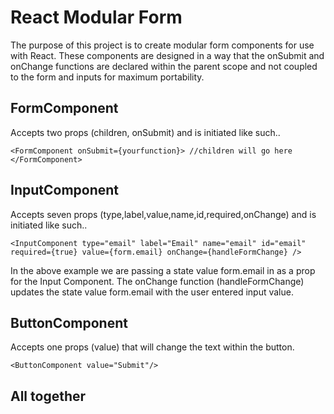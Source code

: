 # React Modular Form
The purpose of this project is to create modular form components for use with React. These components are designed in a way that the onSubmit and onChange functions are declared within the parent scope and not coupled to the form and inputs for maximum portability.

## FormComponent
Accepts two props (children, onSubmit) and is initiated like such..

`
<FormComponent onSubmit={yourfunction}>
//children will go here
</FormComponent>
`

## InputComponent
Accepts seven props (type,label,value,name,id,required,onChange) and is initiated like such..

`
<InputComponent
          type="email"
          label="Email"
          name="email"
          id="email"
          required={true}
          value={form.email}
          onChange={handleFormChange} />
`

In the above example we are passing a state value form.email in as a prop for the Input Component. The onChange function (handleFormChange) updates the state value form.email with the user entered input value.

## ButtonComponent
Accepts one props (value) that will change the text within the button.

`
<ButtonComponent value="Submit"/>
`

## All together

<pre>
    <FormComponent onSubmit={formSubmit}>
    <InputComponent
          type="email"
          label="Email"
          name="email"
          id="email"
          required={true}
          value={form.email}
          onChange={handleFormChange} />

    <InputComponent
          type="password"
          label="Password"
          name="password"
          id="password"
          required={true}
          value={form.password}
          onChange={handleFormChange} />

    <ButtonComponent value="Submit"/>
    </FormComponent>
</pre>